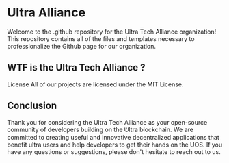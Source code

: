 # Ultra Alliance

Welcome to the .github repository for the Ultra Tech Alliance organization! This repository contains all of the files and templates necessary to professionalize the Github page for our organization.

## WTF is the Ultra Tech Alliance ?

License
All of our projects are licensed under the MIT License.

## Conclusion

Thank you for considering the Ultra Tech Alliance as your open-source community of developers building on the ᕫltra blockchain. We are committed to creating useful and innovative decentralized applications that benefit ultra users and help developers to get their hands on the UOS. If you have any questions or suggestions, please don't hesitate to reach out to us. 


